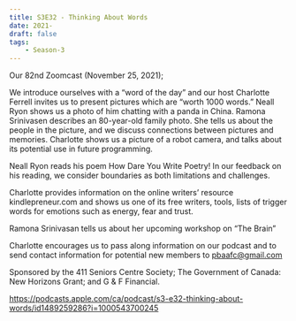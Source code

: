 ```yaml
---
title: S3E32 - Thinking About Words
date: 2021-
draft: false
tags:
    - Season-3
---
```


Our 82nd Zoomcast (November 25, 2021);

We introduce ourselves with a “word of the day” and our host Charlotte Ferrell invites us to present pictures which are “worth 1000 words.” Neall Ryon shows us a photo of him chatting with a panda in China. Ramona Srinivasen describes an 80-year-old family photo. She tells us about the people in the picture, and we discuss connections between pictures and memories. Charlotte shows us a picture of a robot camera, and talks about its potential use in future programming.

Neall Ryon reads his poem How Dare You Write Poetry! In our feedback on his reading, we consider boundaries as both limitations and challenges.

Charlotte provides information on the online writers’ resource kindlepreneur.com and shows us one of its free writers, tools, lists of trigger words for emotions such as energy, fear and trust.

Ramona Srinivasan tells us about her upcoming workshop on “The Brain”

Charlotte encourages us to pass along information on our podcast and to send contact information for potential new members to pbaafc@gmail.com

Sponsored by the 411 Seniors Centre Society; The Government of Canada: New Horizons Grant; and G & F Financial.

https://podcasts.apple.com/ca/podcast/s3-e32-thinking-about-words/id1489259286?i=1000543700245